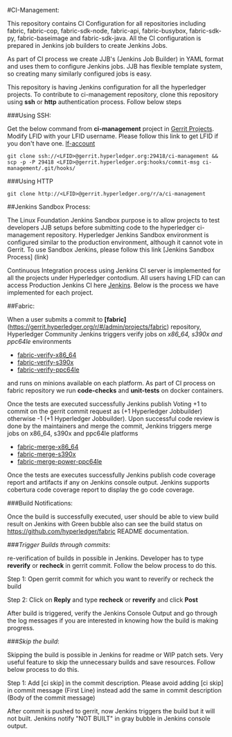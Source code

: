 #CI-Management:

This repository contains CI Configuration for all repositories including fabric, fabric-cop, fabric-sdk-node, fabric-api,  fabric-busybox,  fabric-sdk-py,  fabric-baseimage and  fabric-sdk-java. All the CI configuration is prepared in Jenkins job builders to create Jenkins Jobs.

As part of CI process we create JJB's (Jenkins Job Builder) in YAML format and uses them to configure Jenkins jobs. JJB has flexible template system, so creating many similarly configured jobs is easy.

This repository is having Jenkins configuration for all the hyperledger projects. To contribute to ci-management repository, clone this repository using **ssh** or **http** authentication process. Follow below steps

###Using SSH:

Get the below command from **ci-management** project in [Gerrit Projects](https://gerrit.hyperledger.org/r/#/admin/projects/). Modify LFID with your LFID username. Please follow this link to get LFID if you don't have one. [lf-account](http://hyperledger-fabric.readthedocs.io/en/latest/Gerrit/lf-account/)

`git clone ssh://<LFID>@gerrit.hyperledger.org:29418/ci-management && scp -p -P 29418 <LFID>@gerrit.hyperledger.org:hooks/commit-msg ci-management/.git/hooks/`

###Using HTTP

`git clone http://<LFID>@gerrit.hyperledger.org/r/a/ci-management`

##Jenkins Sandbox Process:

The Linux Foundation Jenkins Sandbox purpose is to allow projects to test developers JJB setups before submitting code to the hyperledger ci-management repository. Hyperledger Jenkins Sandbox environment is configured similar to the production environment, although it cannot vote in Gerrit. To use Sandbox Jenkins, please follow this link [Jenkins Sandbox Process] (link)

Continuous Integration process using Jenkins CI server is implemented for all the projects under Hyperledger contodium. All users having LFID can can access Production Jenkins CI here [Jenkins](https://jenkins.hyplerledger.org). Below is the process we have implemented for each project.

##Fabric: 

When a user submits a commit to **[fabric]**(https://gerrit.hyperledger.org/r/#/admin/projects/fabric) repository, Hyperledger Community Jenkins triggers verify jobs on *x86_64, s390x and ppc64le* environments 

  - [fabric-verify-x86_64](https://jenkins.hyperledger.org/view/fabric/job/fabric-verify-x86_64/)
  - [fabric-verify-s390x](https://jenkins.hyperledger.org/view/fabric/job/fabric-verify-z/)
  - [fabric-verify-ppc64le](https://jenkins.hyperledger.org/view/fabric/job/fabric-verify-power-ppc64le/) 

and runs on minions available on each platform. As part of CI process on fabric repository we run **code-checks** and **unit-tests** on docker containers. 

Once the tests are executed successfully Jenkins publish Voting +1 to commit on the gerrit commit request as (+1 Hyperledger Jobbuilder) otherwise -1 (+1 Hyperledger Jobbuilder). Upon successful code review is done by the maintainers and merge the commit, Jenkins triggers merge jobs on x86_64, s390x and ppc64le platforms

  - [fabric-merge-x86_64](https://jenkins.hyperledger.org/view/fabric/job/fabric-merge-x86_64/) 
  - [fabric-merge-s390x](https://jenkins.hyperledger.org/view/fabric/job/fabric-merge-z/)
  - [fabric-merge-power-ppc64le](https://jenkins.hyperledger.org/view/fabric/job/fabric-merge-power-ppc64le/) 

Once the tests are executes successfully Jenkins publish code coverage report and artifacts if any on Jenkins console output. Jenkins supports cobertura code coverage report to display the go code coverage.

###Build Notifications:

Once the build is successfully executed, user should be able to view build result on Jenkins with Green bubble also can see the build status on https://github.com/hyperledger/fabric README documentation.

###*Trigger Builds through commits*:

re-verification of builds in possible in Jenkins. Developer has to type **reverify** or **recheck** in gerrit commit. Follow the below process to do this.

Step 1: Open gerrit commit for which you want to reverify or recheck the build

Step 2: Click on **Reply** and type **recheck** or **reverify** and click **Post**

After build is triggered, verify the Jenkins Console Output and go through the log messages if you are interested in knowing how the build is making progress.

###*Skip the build*:

Skipping the build is possible in Jenkins for readme or WIP patch sets. Very useful feature to skip the unnecessary builds and save resources. Follow below process to do this.

Step 1: Add [ci skip] in the commit description. Please avoid adding [ci skip] in commit message (First Line) instead add the same in commit description (Body of the commit message)

After commit is pushed to gerrit, now Jenkins triggers the build but it will not built. Jenkins notify "NOT BUILT" in gray bubble in Jenkins console output.
